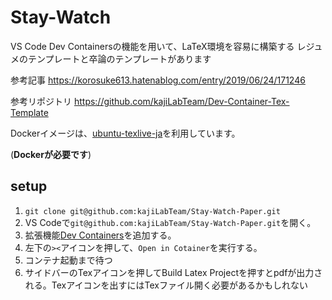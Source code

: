 # Stay-Watch

VS Code Dev Containersの機能を用いて、LaTeX環境を容易に構築する
レジュメのテンプレートと卒論のテンプレートがあります

参考記事
https://korosuke613.hatenablog.com/entry/2019/06/24/171246

参考リポジトリ
https://github.com/kajiLabTeam/Dev-Container-Tex-Template

Dockerイメージは、[ubuntu-texlive-ja](https://hub.docker.com/r/korosuke613/ubuntu-texlive-ja)を利用しています。

(**Dockerが必要です**)

## setup

1. `git clone git@github.com:kajiLabTeam/Stay-Watch-Paper.git`
2. VS Codeで`git@github.com:kajiLabTeam/Stay-Watch-Paper.git`を開く。
3. 拡張機能[Dev Containers](https://marketplace.visualstudio.com/items?itemName=ms-vscode-remote.remote-containers)を追加する。
4. 左下の`><`アイコンを押して、`Open in Cotainer`を実行する。
5. コンテナ起動まで待つ
6. サイドバーのTexアイコンを押してBuild Latex Projectを押すとpdfが出力される。Texアイコンを出すにはTexファイル開く必要があるかもしれない




